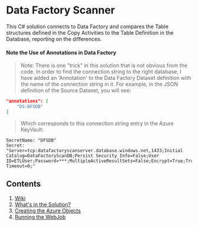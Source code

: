 # Data Factory Scanner
This C# solution connects to Data Factory and compares the Table structures defined in the Copy Activities to the Table Definition in the Database, reporting on the differences.

#### Note the Use of Annotations in Data Factory
> Note:
There is one "trick" in this solution that is not obvious from the code.  In order to find the connection string to the right database, I have added an 'Annotation' to the Data Factory Dataset definition with the name of the connection string in it.  For example, in the JSON definition of the Source Dataset, you will see:

```JSON
"annotations": [
    "DS:DFSDB"
]
```

> Which corresponds to this connection string entry in the Azure KeyVault:

    SecretName: "DFSDB" 
    Secret: "Server=tcp:datafactoryscanserver.database.windows.net,1433;Initial Catalog=DataFactoryScanDB;Persist Security Info=False;User ID=ETLUser;Password=***;MultipleActiveResultSets=False;Encrypt=True;TrustServerCertificate=False;Connection Timeout=0;"

## Contents
1. [Wiki](https://github.com/simonkingaby/DataFactoryScan/wiki)
2. [What's in the Solution?](https://github.com/simonkingaby/DataFactoryScan/wiki/1.-What's-in-the-Solution%3F)
3. [Creating the Azure Objects](https://github.com/simonkingaby/DataFactoryScan/wiki/2.-Creating-the-Azure-Objects)
4. [Running the WebJob](https://github.com/simonkingaby/DataFactoryScan/wiki/3.-Running-the-WebJob)



